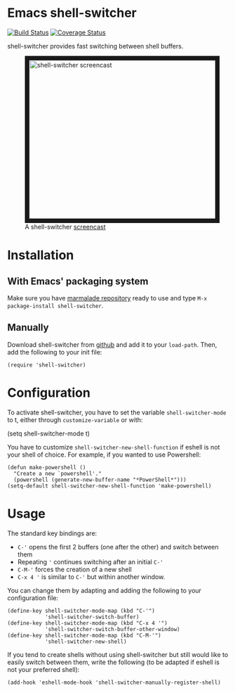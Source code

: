 Emacs shell-switcher
==========

[![Build Status](https://travis-ci.org/DamienCassou/shell-switcher.png?branch=master)](https://travis-ci.org/DamienCassou/shell-switcher)
[![Coverage Status](https://coveralls.io/repos/DamienCassou/shell-switcher/badge.svg)](https://coveralls.io/r/DamienCassou/shell-switcher)

shell-switcher provides fast switching between shell buffers.

<figure>
<a href="http://www.youtube.com/watch?feature=player_embedded&v=jNSrrQwcCr4" target="_blank"><img src="http://img.youtube.com/vi/jNSrrQwcCr4/0.jpg" 
alt="shell-switcher screencast" width="480" height="360" border="10" /></a>
<figcaption>A shell-switcher <a href="http://www.youtube.com/watch?feature=player_embedded&v=jNSrrQwcCr4">screencast</a></ficaption>
</figure>

# Installation

## With Emacs' packaging system

Make sure you have [marmalade repository](http://marmalade-repo.org/)
ready to use and type `M-x package-install shell-switcher`.

## Manually

Download shell-switcher from
[github](https://github.com/DamienCassou/shell-switcher
"shell-switcher project page") and add it to your `load-path`. Then,
add the following to your init file:

    (require 'shell-switcher)

# Configuration

To activate shell-switcher, you have to set the variable
`shell-switcher-mode` to t, either through `customize-variable` or
with:

   (setq shell-switcher-mode t)

You have to customize `shell-switcher-new-shell-function` if eshell is
not your shell of choice. For example, if you wanted to use Powershell: 

    (defun make-powershell ()
      "Create a new `powershell'."
      (powershell (generate-new-buffer-name "*PowerShell*")))
    (setq-default shell-switcher-new-shell-function 'make-powershell)

# Usage

The standard key bindings are:

- `C-'` opens the first 2 buffers (one after the other) and switch between them
- Repeating `'` continues switching after an initial `C-'`
- `C-M-'` forces the creation of a new shell
- `C-x 4 '` is similar to `C-'` but within another window. 

You can change them by adapting and adding the following to your
configuration file:

    (define-key shell-switcher-mode-map (kbd "C-'")
	            'shell-switcher-switch-buffer)
    (define-key shell-switcher-mode-map (kbd "C-x 4 '")
	            'shell-switcher-switch-buffer-other-window)
    (define-key shell-switcher-mode-map (kbd "C-M-'")
	            'shell-switcher-new-shell)

If you tend to create shells without using shell-switcher but still
would like to easily switch between them, write the following (to be
adapted if eshell is not your preferred shell):

    (add-hook 'eshell-mode-hook 'shell-switcher-manually-register-shell)
